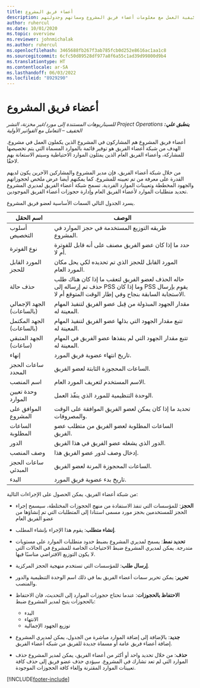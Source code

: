 ```yaml
---
title: أعضاء فريق المشروع
description: يوفر هذا المقال معلومات حول كيفية العمل مع معلومات أعضاء فريق المشروع وسماتهم وجدولتهم.
author: ruhercul
ms.date: 10/01/2020
ms.topic: overview
ms.reviewer: johnmichalak
ms.author: ruhercul
ms.openlocfilehash: 3465688fb267f3ab785fcb0d252e8616ac1aa1c8
ms.sourcegitcommit: 6cfc50d89528df977a8f6a55c1ad39d99800d9b4
ms.translationtype: HT
ms.contentlocale: ar-SA
ms.lasthandoff: 06/03/2022
ms.locfileid: "8929290"
---
```

# <a name="project-team-members"></a>أعضاء فريق المشروع

_**ينطبق علي:** ‏‫Project Operations للسيناريوهات المستندة إلى مورد/غير مخزنة‬، ‏‫النشر الخفيف – التعامل مع الفواتير الأولية‬_

أعضاء فريق المشروع هم المشاركون في المشروع الذين يكملون العمل في مشروع. الهدف من شبكة أعضاء الفريق هو توفير قائمة بالموارد المسماة التي يتم تخصيصها للمشاركة، وأعضاء الفريق العام الذين يمثلون الموارد الاحتياطية وسيتم الاستعانة بهم لاحقًا.

من خلال شبكة أعضاء الفريق، فإن مدير المشروع والمشاركين الآخرين يكون لديهم القدرة على معرفة من تم تعيينه للمشروع. كما يمكنهم أيضا عرض ملخص لحجوزاتهم والجهود المخططة وتعيينات الموارد الفردية. تسمح شبكة أعضاء الفريق لمديري المشروع تحديد متطلبات الموارد لأعضاء الفريق العام وإدارة حجوزات أعضاء الفريق الموجودين.

يسرد الجدول التالي السمات الأساسية لعضو فريق المشروع.

| اسم الحقل          | ‏‏الوصف                                                                                                                                                                  |
|--------------------------|-----------------------------------------------------------------------------------------------------------------------------------------------------------------------------------|
| أسلوب التخصيص        | طريقه التوزيع المستخدمة في حجز الموارد في المشروع.                                                                         |
| نوع الفوترة             | حدد ما إذا كان عضو الفريق مصنف على أنه قابل للفوترة أم لا.                                                                                                                                       |
| المورد القابل للحجز        | المورد القابل للحجز الذي تم تحديده لكي يحل مكان المورد العام.                                                                                                                   |
| حذف حالة            | حاله الحذف لعضو الفريق لتعقب ما إذا كان هناك طلب حذف تم إرساله إلى PSS وما إذا كان PSS يقوم بإرسال الاستجابة السابقة بنجاح وفي إطار الوقت المتوقع أم لا. |
| الجهد الإجمالي (بالساعات)     | مقدار الجهود المبذولة من قِبل عضو الفريق لتنفيذ المهام المعينة له.                                                                                                                         |
| الجهد المكتمل (بالساعات) | تتبع مقدار الجهود التي بذلها عضو الفريق لتنفيذ المهام المعينة له.                                                                                           |
| الجهد المتبقي (ساعات) | تتبع مقدار الجهود التي لم ينفذها عضو الفريق في المهام المعينة له.                                                                                    |
| إنهاء                   | تاريخ انتهاء عضوية فريق المورد.                                                                                                                                            |
| ساعات الحجز المحدد        | الساعات المحجوزة الثابتة لعضو الفريق.                                                                                                                                                                |
| اسم المنصب            | الاسم المستخدم لتعريف المورد العام.                                                                                                                                   |
| وحدة تعيين الموارد          | الوحدة التنظيمية للمورد الذي ينفّذ العمل.                                                                                                                      |
| الموافق على المشروع         | تحديد ما إذا كان يمكن لعضو الفريق الموافقة على الوقت والمصروفات.                                                                                                                     |
| الساعات المطلوبة           | الساعات المطلوبة لعضو الفريق من متطلب عضو الفريق.                                                                                                                       |
| الدور                     | الدور الذي يشغله عضو الفريق في هذا الفريق.                                                                                                                                |
| وصف المنصب     | إدخال وصف لدور عضو الفريق هذا.                                                                                                                             |
| ساعات الحجز المبدئي        | الساعات المحجوزة المرنة لعضو الفريق.                                                                                                                                                                 |
| البدء                    | تاريخ بدء عضوية فريق المورد.                                                                                                                                          |

من شبكة أعضاء الفريق، يمكن الحصول على الإجراءات التالية:

- **الحجز**: للمؤسسات التي تنفذ الاستفادة من منهج الحجوزات المختلطة، سيسمح إجراء الحجز للمستخدمين بحجز مورد مسمى استنادا إلى المتطلبات التي تم إنشاؤها من عضو الفريق العام
- **إنشاء متطلب**: يقوم هذا الإجراء بإنشاء المطلب.
- **تحديد نمط**: يسمح لمديري المشروع بضبط حدود متطلبات الموارد على مستويات متدرجة. يمكن لمديري المشروع ضبط الاحتياجات الخاصة للمشروع في الحالات التي لا يكون التوزيع الافتراضي مناسبًا فيها.
- **إرسال طلب**: للمؤسسات التي تستخدم منهجية الحجز المركزية.
- **تحرير**: يمكن تحرير سمات أعضاء الفريق بما في ذلك اسم الوحدة التنظيمية والدور والمنصب.
- **الاحتفاظ بالحجوزات**: عندما تحتاج حجوزات الموارد إلى التحديث، فان الاحتفاظ بالحجوزات يتيح لمدير المشروع ضبط:

    - البدء
    - الانتهاء
    - توزيع الجهود الإجمالية

- **جديد**: بالإضافة إلى إضافة الموارد مباشرة من الجدول، يمكن لمديري المشروع إضافة أعضاء فريق عامة أو مسماة جديدة للفريق من شبكه أعضاء الفريق.
- **حذف**: من خلال تحديد واحد أو أكثر من أعضاء الفريق، يمكن لمدير المشروع حذف الموارد التي لم تعد تشارك في المشروع. سيؤدي حذف عضو فريق إلى حذف كافة تعيينات الموارد المقترنة وإلغاء كافة الحجوزات الموجودة.


[!INCLUDE[footer-include](../includes/footer-banner.md)]